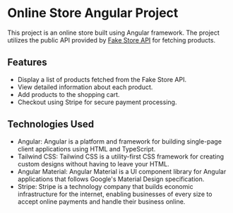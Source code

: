 # Online Store Angular Project

This project is an online store built using Angular framework. The project utilizes the public API provided by [Fake Store API](https://fakestoreapi.com) for fetching products.

## Features

- Display a list of products fetched from the Fake Store API.
- View detailed information about each product.
- Add products to the shopping cart.
- Checkout using Stripe for secure payment processing.

## Technologies Used

- Angular: Angular is a platform and framework for building single-page client applications using HTML and TypeScript.
- Tailwind CSS: Tailwind CSS is a utility-first CSS framework for creating custom designs without having to leave your HTML.
- Angular Material: Angular Material is a UI component library for Angular applications that follows Google's Material Design specification.
- Stripe: Stripe is a technology company that builds economic infrastructure for the internet, enabling businesses of every size to accept online payments and handle their business online.

